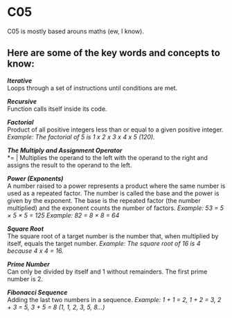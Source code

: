 # C05 

C05 is mostly based arouns maths (ew, I know).

## Here are some of the key words and concepts to know:

***Iterative***<br />
Loops through a set of instructions until conditions are met.

***Recursive***<br />
Function calls itself inside its code.

***Factorial***<br />
Product of all positive integers less than or equal to a given positive integer.
*Example: The factorial of 5 is 1 x 2 x 3 x 4 x 5 (120).*

***The Multiply and Assignment Operator***<br />
*=   |   Multiplies the operand to the left with the operand to the right and assigns the result to the operand to the left.

***Power (Exponents)***<br />
A number raised to a power represents a product where the same number is used as a repeated factor.
The number is called the base and the power is given by the exponent. The base is the repeated factor (the number multiplied) and the exponent counts the number of factors.
*Example: 53 = 5 × 5 × 5 = 125*
*Example: 82  = 8 × 8 = 64*

***Square Root***<br />
The square root of a target number is the number that, when multiplied by itself, equals the target number. 
*Example: The square root of 16 is 4 because 4 x 4 = 16.*

***Prime Number***<br />
Can only be divided by itself and 1 without remainders. The first prime number is 2.

***Fibonacci Sequence***<br />
Adding the last two numbers in a sequence.
*Example: 1 + 1 = 2, 1 + 2 = 3, 2 + 3 = 5, 3 + 5 = 8*
*(1, 1, 2, 3, 5, 8…)*
